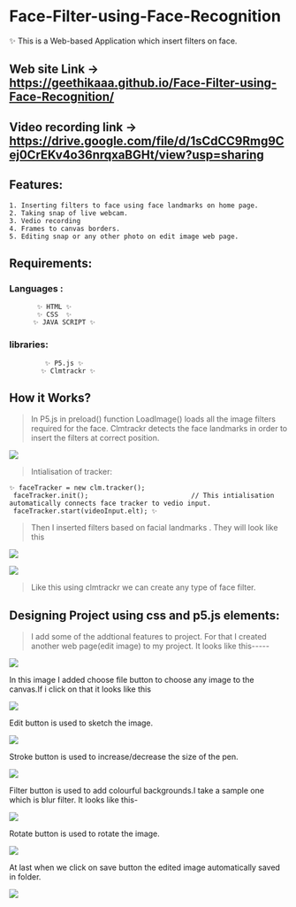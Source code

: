 # Face-Filter-using-Face-Recognition
  ✨ This is a Web-based Application which insert filters on face.
  
  ## Web site Link -> https://geethikaaa.github.io/Face-Filter-using-Face-Recognition/
  ## Video recording link -> https://drive.google.com/file/d/1sCdCC9Rmg9Cej0CrEKv4o36nrqxaBGHt/view?usp=sharing
 ## Features:
    1. Inserting filters to face using face landmarks on home page.
    2. Taking snap of live webcam.
    3. Vedio recording
    4. Frames to canvas borders.
    5. Editing snap or any other photo on edit image web page.

## Requirements:

### Languages :
            
           ✨ HTML ✨
           ✨ CSS  ✨
          ✨ JAVA SCRIPT ✨
          
 ### libraries:
             ✨ P5.js ✨
            ✨ Clmtrackr ✨

## How it Works?
   
   > In P5.js in preload() function LoadImage() loads all the image filters required for the face.
   > Clmtrackr detects the face landmarks in order to insert the filters at correct position.


![](Images/clmtackr.png)


   >Intialisation of tracker:
   
    ✨ faceTracker = new clm.tracker();
     faceTracker.init();                          // This intialisation automatically connects face tracker to vedio input.
     faceTracker.start(videoInput.elt); ✨  
     
     
   > Then I inserted filters based on facial landmarks . They will look like this

     
  ![](Images/devilhorn.png)

   
  ![](Images/birthdayparty.png)
  
  >Like this using clmtrackr we can create any type of face filter.


## Designing Project using css and p5.js elements:

  > I add some of the addtional features to project. For that I created another web page(edit image) to my project.
It looks like this-----


![](Images/editimage.png)

In this image I added choose file button to choose any image to the canvas.If i click on that it looks like this

 ![](Images/editimage1.png)
 
Edit button is used to sketch the image.

 ![](Images/editimage2.png)
 
Stroke button is used to increase/decrease the size of the pen.

 ![](Images/editimage3.png)
 
Filter button is used to add colourful backgrounds.I take a sample one which is blur filter. It looks like this-

 ![](Images/editimage4.png)
 
Rotate button is used to rotate the image.

 ![](Images/editimage5.png)
 
At last when we click on save button the edited image automatically saved in folder.

 ![](Images/savebutton.png)

